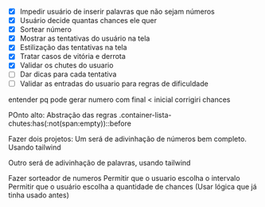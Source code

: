 - [X] Impedir usuário de inserir palavras que não sejam números
- [X] Usuário decide quantas chances ele quer
- [X] Sortear número
- [X] Mostrar as tentativas do usuário na tela
- [X] Estilização das tentativas na tela
- [X] Tratar casos de vitória e derrota
- [X] Validar os chutes do usuario
- [ ] Dar dicas para cada tentativa
- [ ] Validar as entradas do usuario para regras de dificuldade

entender pq pode gerar numero com final < inicial
corrigiri chances

POnto alto:
Abstração das regras
.container-lista-chutes:has(:not(span:empty))::before



Fazer dois projetos:
Um será de adivinhação de números bem completo. Usando tailwind

Outro será de adivinhação de palavras, usando tailwind

Fazer sorteador de numeros
Permitir que o usuario escolha o intervalo
Permitir que o usuário escolha a quantidade de chances
(Usar lógica que já tinha usado antes)
